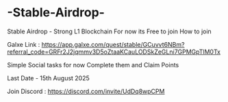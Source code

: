 # -Stable-Airdrop-
 Stable Airdrop - Strong L1 Blockchain For now its Free to join
How to join 

 Galxe Link : https://app.galxe.com/quest/stable/GCuvvt6NBm?referral_code=GRFr2J2jqmmv3D5oZtaaKCauLODSkZeGLni7GPMGpTlM0Tx

 Simple Social tasks for now Complete them and Claim Points

 Last Date - 15th August 2025

 Join Discord : https://discord.com/invite/UdDq8wpCPM
